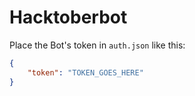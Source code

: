 # Hacktoberbot

Place the Bot's token in `auth.json` like this:

```json
{
    "token": "TOKEN_GOES_HERE"
}
```